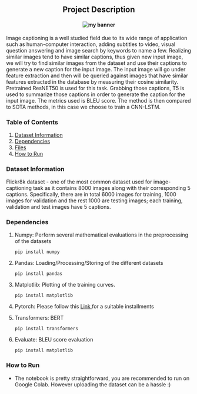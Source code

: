 <h2 align='center'> Project Description </h2>
<h4 align='center'><img src="https://github.com/alanbui2808/Image_Captioning_CNN-Transformer/assets/47062764/4d14824c-848d-4893-a876-ad14bd27f267" alt="my banner"> </h4>

Image captioning is a well studied field due to its wide range of application such as human-computer interaction, adding subtitles to video, visual question answering and image search by keywords to name a few. Realizing similar images tend to have similar captions, thus given new input image, we will try to find similar images from the dataset and use their captions to generate a new caption for the input image. The input image will go under feature extraction and then will be queried against images that have similar features extracted in the database by measuring their cosine similarity. Pretrained ResNET50 is used for this task. Grabbing those captions, T5 is used to summarize those captions in order to generate the caption for the input image. The metrics used is BLEU score. The method is then compared to SOTA methods, in this case we choose to train a CNN-LSTM.

### Table of Contents

1. [Dataset Information](#dataset_info)
2. [Dependencies](#depend)
3. [Files](#files)
4. [How to Run](#run)

### Dataset Information<a name="dataset_info"></a>
Flickr8k dataset - one of the most common dataset used for image-captioning task as it contains 8000 images along with their corresponding 5 captions. Specifically, there are in total 6000 images for training, 1000 images for validation and the rest 1000 are testing images; each training, validation and test images have 5 captions.

### Dependencies<a name="depend"></a>
1. Numpy: Perform several mathematical evaluations in the preprocessing of the datasets
   
    `pip install numpy  `

2. Pandas: Loading/Processing/Storing of the different datasets

    `pip install pandas `
  
3. Matplotlib: Plotting of the training curves.

    `pip install matplotlib`
  
4. Pytorch: Please follow this <a href="https://pytorch.org/get-started/locally/"> Link </a> for a suitable installments 

5. Transformers: BERT
   
    `pip install transformers`

6. Evaluate: BLEU score evaluation

    `pip install matplotlib`

### How to Run<a name="run"></a>
* The notebook is pretty straightforward, you are recommended to run on Google Colab. However uploading the dataset can be a hassle :)
  

